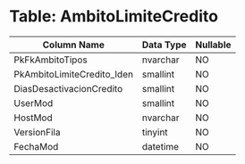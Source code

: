 # Table: AmbitoLimiteCredito

| Column Name | Data Type | Nullable |
|-------------|-----------|----------|
| PkFkAmbitoTipos | nvarchar | NO |
| PkAmbitoLimiteCredito_Iden | smallint | NO |
| DiasDesactivacionCredito | smallint | NO |
| UserMod | smallint | NO |
| HostMod | nvarchar | NO |
| VersionFila | tinyint | NO |
| FechaMod | datetime | NO |
